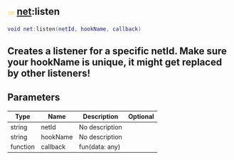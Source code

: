 ## ![shared](.gitbook/assets/shared.png) [net](./home/net):listen

```lua
void net:listen(netId, hookName, callback)
```

Creates a listener for a specific netId. Make sure your hookName is unique, it might get replaced by other listeners!
------
## Parameters

| Type   | Name | Description | Optional |
| ------ | ---- | ----------- | -------: |
| string | netId | No description |  |
| string | hookName | No description |  |
| function | callback | fun(data: any) |  |

